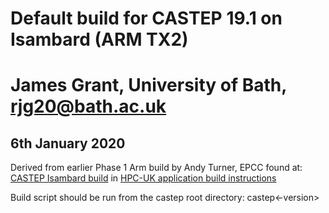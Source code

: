 # Default build for CASTEP 19.1 on Isambard (ARM TX2)
# James Grant, University of Bath, rjg20@bath.ac.uk

## 6th January 2020

Derived from earlier Phase 1 Arm build by Andy Turner, EPCC found at:
[CASTEP Isambard build](https://github.com/hpc-uk/build-instructions/blob/master/CASTEP/Isambard\_18.1.0\_cce8\_mpich3.md)
in [HPC-UK application build instructions](https://github.com/hpc-uk/build-instructions/)

Build script should be run from the castep root directory: castep<-version>



